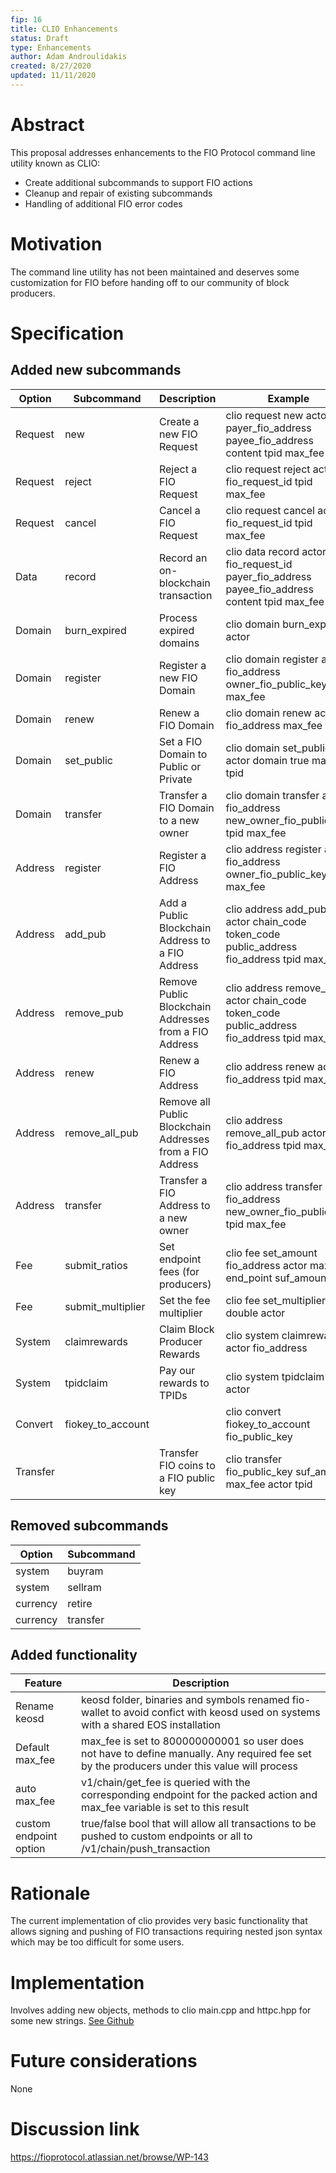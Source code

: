 ```yaml
---
fip: 16
title: CLIO Enhancements
status: Draft
type: Enhancements
author: Adam Androulidakis
created: 8/27/2020
updated: 11/11/2020
---
```


# Abstract
This proposal addresses enhancements to the FIO Protocol command line utility known as CLIO:
* Create additional subcommands to support FIO actions
* Cleanup and repair of existing subcommands
* Handling of additional FIO error codes

# Motivation
The command line utility has not been maintained and deserves some customization for FIO before handing off to our community of block producers.

# Specification
## Added new subcommands
|Option|Subcommand|Description|Example|
|---|---|---|---|
|Request|new|Create a new FIO Request|clio request new actor payer_fio_address payee_fio_address content tpid max_fee |
|Request|reject|Reject a FIO Request|clio request reject actor fio_request_id tpid max_fee|
|Request|cancel|Cancel a FIO Request|clio request cancel actor fio_request_id tpid max_fee|
|Data|record|Record an on-blockchain transaction|clio data record actor fio_request_id payer_fio_address payee_fio_address content tpid max_fee|
|Domain|burn_expired|Process expired domains|clio domain burn_expired actor| 
|Domain|register|Register a new FIO Domain|clio domain register actor fio_address owner_fio_public_key tpid max_fee|
|Domain|renew|Renew a FIO Domain|clio domain renew actor fio_address max_fee tpid|
|Domain|set_public|Set a FIO Domain to Public or Private|clio domain set_public actor domain true max_fee tpid|
|Domain|transfer|Transfer a FIO Domain to a new owner|clio domain transfer actor fio_address new_owner_fio_public_key tpid max_fee |
|Address|register|Register a FIO Address|clio address register actor fio_address owner_fio_public_key tpid max_fee|
|Address|add_pub|Add a Public Blockchain Address to a FIO Address|clio address add_pub actor chain_code token_code public_address fio_address tpid max_fee|
|Address|remove_pub|Remove Public Blockchain Addresses from a FIO Address|clio address remove_pub actor chain_code token_code public_address fio_address tpid max_fee|
|Address|renew|Renew a FIO Address|clio address renew actor fio_address tpid max_fee|
|Address|remove_all_pub|Remove all Public Blockchain Addresses from a FIO Address|clio address remove_all_pub actor fio_address tpid max_fee|
|Address|transfer|Transfer a FIO Address to a new owner|clio address transfer actor fio_address new_owner_fio_public_key tpid max_fee|
|Fee|submit_ratios|Set endpoint fees (for producers)|clio fee set_amount fio_address actor max_fee end_point suf_amount|
|Fee|submit_multiplier|Set the fee multiplier|clio fee set_multiplier double actor |
|System|claimrewards|Claim Block Producer Rewards|clio system claimrewards actor fio_address|
|System|tpidclaim|Pay our rewards to TPIDs|clio system tpidclaim actor|
|Convert|fiokey_to_account||clio convert fiokey_to_account fio_public_key|
|Transfer||Transfer FIO coins to a FIO public key|clio transfer fio_public_key suf_amount max_fee actor tpid|

## Removed subcommands
|Option|Subcommand|
|---|---|
|system|buyram|
|system|sellram|
|currency|retire|
|currency|transfer|

## Added functionality
|Feature|Description|
|---|---|
|Rename keosd|keosd folder, binaries and symbols renamed fio-wallet to avoid confict with keosd used on systems with a shared EOS installation|
|Default max_fee|max_fee is set to 800000000001 so user does not have to define manually. Any required fee set by the producers under this value will process|
|auto max_fee|v1/chain/get_fee is queried with the corresponding endpoint for the packed action and max_fee variable is set to this result|
|custom endpoint option|true/false bool that will allow all transactions to be pushed to custom endpoints or all to /v1/chain/push_transaction|

# Rationale
The current implementation of clio provides very basic functionality that allows signing and pushing of FIO transactions requiring nested json syntax which may be too difficult for some users.

# Implementation
Involves adding new objects, methods to clio main.cpp and httpc.hpp for some new strings. [See Github](https://github.com/fioprotocol/fio/tree/feature/fio%2354_clio_enhancements/programs/clio)

# Future considerations
None

# Discussion link
https://fioprotocol.atlassian.net/browse/WP-143
